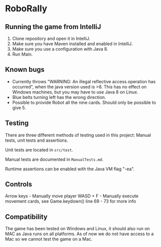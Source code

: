 # RoboRally
## Running the game from IntelliJ
1. Clone repository and open it in IntelliJ.
1. Make sure you have Maven installed and enabled in IntelliJ.
1. Make sure you use a configuration with Java 8.
1. Run Main.

## Known bugs
- Currently throws "WARNING: An illegal reflective access operation has occurred", 
when the java version used is >8. This has no effect on Windows machines, but you may have to use Java 8 on Linux.
- Blue belts turning left has the wrong direction.
- Possible to provide Robot all the nine cards. Should only be possible to give 5.
## Testing

There are three different methods of testing used in this project:
Manual tests, unit tests and assertions.

Unit tests are located in `src/test`.

Manual tests are documented in `ManualTests.md`.

Runtime assertions can be enabled with the Java VM flag "-ea".

## Controls
Arrow keys - Manually move player
WASD + F - Manually execute movement cards, see Game.keydown() line 69 - 73 for more info

## Compatibility
The game has been tested on Windows and Linux, it should also run on MAC as Java runs on all platforms. As of now we do not have access to a Mac so we cannot test the game on a Mac.
